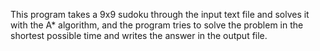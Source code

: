 This program takes a 9x9 sudoku through the input text file 
and solves it with the A* algorithm, 
and the program tries to solve the problem in the shortest possible time 
and writes the answer in the output file.
